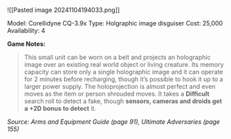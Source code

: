 ![[Pasted image 20241104194033.png]]

Model: Corellidyne CQ-3.9x
Type: Holgraphic image disguiser
Cost: 25,000
Availability: 4

**Game Notes:**
> This small unit can be worn on a belt and projects an holographic image over an existing real world object or living creature. Its memory capacity can store only a single holographic image and it can operate for 2 minutes before recharging, though it’s possible to hook it up to a larger power supply. The holoprojection is almost perfect and even moves as the item or person shrouded moves. It takes a **Difficult** search roll to detect a fake, though **sensors, cameras and droids get a +2D bonus to detect** it.

*Source: Arms and Equipment Guide (page 91), Ultimate Adversaries (page 155)*